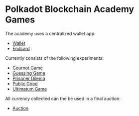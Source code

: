 # Polkadot Blockchain Academy Games

The academy uses a centralized wallet app:

 - [Wallet](./academy_wallet)
 - [Endcard](./academy_endcard)

Currently consists of the following experiments:

 - [Cournot Game](./academy_cournot)
 - [Guessing Game](./academy_guess)
 - [Prisoner Dilema](./academy_prisoner)
 - [Public Good](./academy_publicgood)
 - [Ultimatum Game](./academy_ultimatum)

All currency collected can the be used in a final auction:

 - [Auction](./academy_auction)
